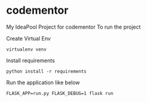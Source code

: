 # codementor
My IdeaPool Project for codementor
To run the project

Create Virtual Env
```
virtualenv venv
```

Install requirements
```
python install -r requirements
```

Run the application like below
```
FLASK_APP=run.py FLASK_DEBUG=1 flask run
```
